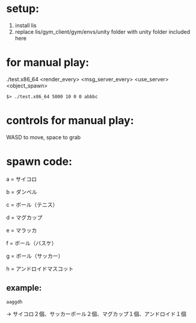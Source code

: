 # setup:
1. install lis
2. replace lis/gym_client/gym/envs/unity folder with unity folder included here

# for manual play:
./test.x86_64 <port> <render_every> <msg_server_every> <use_server> <object_spawn>
```
$> ./test.x86_64 5000 10 0 0 abbbc
```

# controls for manual play:
WASD to move, space to grab

# spawn code:
a = サイコロ

b = ダンベル

c = ボール（テニス）

d = マグカップ

e = マラッカ

f = ボール（バスケ）

g = ボール（サッカー）

h = アンドロイドマスコット

## example:
```
aaggdh
```
-> サイコロ２個、サッカーボール２個、マグカップ１個、アンドロイド１個
